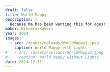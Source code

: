```yaml
---
draft: false
title: World Mappy
description: |
  Because Ma has been wanting this for ages!
maker: Kinnera/Kaveri
year: 2024
images:
  - src: /assets/uploads/WorldMappy1.jpeg
    caption: World Mappy with Lights
#   - src: /assets/uploads/WorldMappy2.jpeg
#     caption: World Mappy without Lights
date: 2024-12-31
---
```

